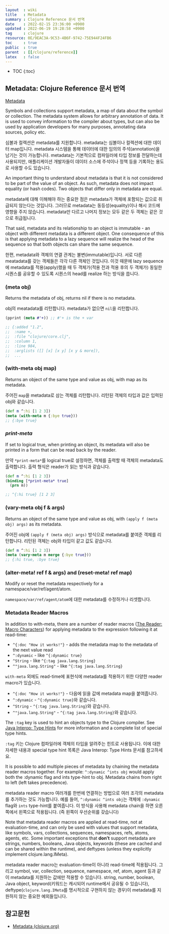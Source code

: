 ```yaml
---
layout  : wiki
title   : Metadata
summary : Clojure Reference 문서 번역
date    : 2022-02-15 23:36:00 +0900
updated : 2022-06-19 19:28:58 +0900
tag     : clojure
resource: 0E/9EAC3A-9C53-4B6F-9742-75E944F24FB6
toc     : true
public  : true
parent  : [[/clojure/reference]]
latex   : false
---
```

* TOC
{:toc}

## Metadata: Clojure Reference 문서 번역

[Metadata]( https://clojure.org/reference/metadata )

>
Symbols and collections support metadata, a map of data about the symbol or collection.
The metadata system allows for arbitrary annotation of data.
It is used to convey information to the compiler about types, but can also be used by application developers for many purposes, annotating data sources, policy etc.

심볼과 컬렉션은 metadata를 지원합니다.
metadata는 심볼이나 컬렉션에 대한 데이터 map입니다.
metadata 시스템을 통해 데이터에 대한 임의의 주석(annotation)을 남기는 것이 가능합니다.
metadata는 기본적으로 컴파일러에 타입 정보를 전달하는데 사용되지만,
애플리케이션 개발자들이 데이터 소스에 주석이나 정책 등을 기록하는 용도로 사용할 수도 있습니다.

>
An important thing to understand about metadata is that it is not considered to be part of the value of an object.
As such, metadata does not impact equality (or hash codes).
Two objects that differ only in metadata are equal.

metadata에 대해 이해해야 하는 중요한 점은 metadata가 객체에 포함되는 값으로 취급되지 않는다는 것입니다.
그러므로 metadata는 동등성(equality)이나 해시 코드에 영향을 주지 않습니다.
metadata만 다르고 나머지 정보는 모두 같은 두 객체는 같은 것으로 취급됩니다.

>
That said, metadata and its relationship to an object is immutable - an object with different metadata is a different object.
One consequence of this is that applying metadata to a lazy sequence will realize the head of the sequence so that both objects can share the same sequence.

한편, metadata와 객체의 연결 관계는 불변(immutable)입니다.
서로 다른 meatadata를 갖는 객체들은 각각 다른 객체인 것입니다.
이것 때문에 lazy sequence에 metadata를 적용(apply)했을 때 두 객체가(적용 전과 적용 후의 두 객체가) 동일한 시퀀스를 공유할 수 있도록 시퀀스의 head를 realize 하는 방식을 씁니다.

### (meta obj)

>
Returns the metadata of obj, returns nil if there is no metadata.

obj의 meatadata를 리턴합니다. metadata가 없으면 `nil`을 리턴합니다.

```clojure
(pprint (meta #'+)) ;; #'+ is the + var

;; {:added "1.2",
;;  :name +,
;;  :file "clojure/core.clj",
;;  :column 1,
;;  :line 984,
;;  :arglists ([] [x] [x y] [x y & more]),
;;  ...
```

### (with-meta obj map)

>
Returns an object of the same type and value as obj, with map as its metadata.

주어진 `map`을 metadata로 삼는 객체를 리턴합니다. 리턴된 객체의 타입과 값은 입력된 obj와 같습니다.

```clojure
(def m ^:hi [1 2 3])
(meta (with-meta m {:bye true}))
;; {:bye true}
```

### *print-meta*

>
If set to logical true, when printing an object, its metadata will also be printed in a form that can be read back by the reader.

만약 `*print-meta*`를 logical true로 설정하면, 객체를 출력할 때 객체의 metadata도 출력합니다. 출력 형식은 reader가 읽는 방식과 같습니다.

```clojure
(def m ^:hi [1 2 3])
(binding [*print-meta* true]
  (prn m))

;; ^{:hi true} [1 2 3]
```

### (vary-meta obj f & args)

>
Returns an object of the same type and value as obj, with `(apply f (meta obj) args)` as its metadata.

주어진 obj에 `(apply f (meta obj) args)` 방식으로 metadata를 붙여준 객체를 리턴합니다.
리턴된 객체는 obj와 타입이 같고 값도 같습니다.

```clojure
(def m ^:hi [1 2 3])
(meta (vary-meta m merge {:bye true}))
;; {:hi true, :bye true}
```

### (alter-meta! ref f & args) and (reset-meta! ref map)

>
Modify or reset the metadata respectively for a namespace/var/ref/agent/atom.

`namespace/var/ref/agent/atom`에 대한 metadata를 수정하거나 리셋합니다.

### Metadata Reader Macros

>
In addition to with-meta, there are a number of reader macros ([The Reader: Macro Characters]( https://clojure.org/reference/reader#macrochars )) for applying metadata to the expression following it at read-time:
>
- `^{:doc "How it works!"}` - adds the metadata map to the metadata of the next value read
- `^:dynamic` - like `^{:dynamic true}`
- `^String` - like `^{:tag java.lang.String}`
- `^"java.lang.String"` - like `^{:tag java.lang.String}`

`with-meta` 외에도 read-time에 표현식에 metadata를 적용하기 위한 다양한 reader macro가 있습니다.

- `^{:doc "How it works!"}` - 다음에 읽을 값에 metadata map을 붙여줍니다.
- `^:dynamic` - `^{:dynamic true}`와 같습니다.
- `^String` - `^{:tag java.lang.String}`와 같습니다.
- `^"java.lang.String"` - `^{:tag java.lang.String}`와 같습니다.

>
The `:tag` key is used to hint an objects type to the Clojure compiler.
See [Java Interop: Type Hints]( https://clojure.org/reference/java_interop#typehints ) for more information and a complete list of special type hints.

`:tag` 키는 Clojure 컴파일러에 객체의 타입을 알려주는 힌트로 사용됩니다.
이에 대한 자세한 내용과 special type hint 목록은 Java Interop: Type Hints 문서를 참고하세요.

>
It is possible to add multiple pieces of metadata by chaining the metadata reader macros together.
For example: `^:dynamic ^ints obj` would apply both the :dynamic flag and ints type-hint to obj.
Metadata chains from right to left (left takes precedence).

metadata reader macro 여러개를 한번에 연결하는 방법으로 여러 조각의 metadata를 추가하는 것도 가능합니다.
예를 들어, `^:dynamic ^ints obj`는 객체에 `:dynamic` flag와 `ints` type-hint를 붙여줍니다.
이 방식을 사용해 metadata chain을 하면 오른쪽에서 왼쪽으로 적용됩니다. (즉 왼쪽이 우선순위를 갖습니다)

>
Note that metadata reader macros are applied at read-time, not at evaluation-time, and can only be used with values that support metadata, like symbols, vars, collections, sequences, namespaces, refs, atoms, agents, etc.
Some important exceptions that **don’t** support metadata are strings, numbers, booleans, Java objects, keywords (these are cached and can be shared within the runtime), and deftypes (unless they explicitly implement clojure.lang.IMeta).

metadata reader macro는 evaluation-time이 아니라 read-time에 적용됩니다.
그리고 symbol, var, collection, sequence, namespace, ref, atom, agent 등과 같이 metadata를 지원하는 값에만 적용할 수 있습니다.
string, number, boolean, Java object, keyword(키워드는 캐시되어 runtime에서 공유될 수 있습니다), deftype(`clojure.lang.IMeta`를 명시적으로 구현하지 않는 경우)이 metadata를 지원하지 않는 중요한 예외들입니다.




## 참고문헌

- [Metadata (clojure.org)]( https://clojure.org/reference/metadata )


